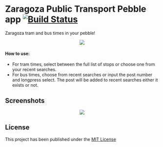 # Zaragoza Public Transport Pebble app [![Build Status](https://travis-ci.org/iAbadia/Pebble-Public-Transport-Zgz.svg?branch=master)](https://travis-ci.org/iAbadia/Pebble-Public-Transport-Zgz)
Zaragoza tram and bus times in your pebble!

<p align="center">
  <img src="http://i.imgur.com/jP1pCkG.png"/>
</p>

#### How to use:

* For tram times, select between the full list of stops or choose one from your recent searches.
* For bus times, choose from recent searches or input the post number and longpress select. The post will be added to recent searches either it exists or not.

## Screenshots

<p align="center">
  <img src="http://i.imgur.com/ChEvjkB.png"/>
</p>

## License
This project has been published under the [MIT License](https://github.com/iAbadia/Pebble-Public-Transport-Zgz/blob/master/LICENSE) 
